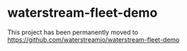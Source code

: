 # waterstream-fleet-demo

This project has been permanently moved to https://github.com/waterstreamio/waterstream-fleet-demo
